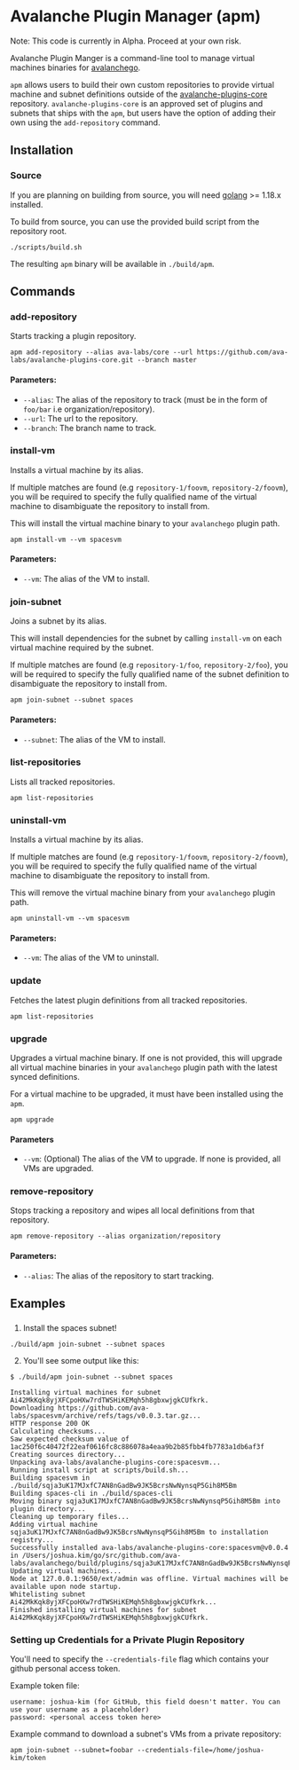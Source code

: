 # Avalanche Plugin Manager (apm)

Note: This code is currently in Alpha. Proceed at your own risk.

Avalanche Plugin Manger is a command-line tool to manage virtual machines binaries for
[avalanchego](https://github.com/ava-labs/avalanchego).

`apm` allows users to build their own custom repositories to provide virtual machine and subnet definitions outside of
the [avalanche-plugins-core](https://github.com/ava-labs/avalanche-plugins-core) repository. `avalanche-plugins-core`
is an approved set of plugins and subnets that ships with the `apm`, but users have the option of adding their own using
the `add-repository` command.

## Installation

### Source
If you are planning on building from source, you will need [golang](https://go.dev/doc/install) >= 1.18.x installed.

To build from source, you can use the provided build script from the repository root.
```
./scripts/build.sh
```
The resulting `apm` binary will be available in `./build/apm`.

## Commands

### add-repository
Starts tracking a plugin repository.

```shell
apm add-repository --alias ava-labs/core --url https://github.com/ava-labs/avalanche-plugins-core.git --branch master
```

#### Parameters:
- `--alias`: The alias of the repository to track (must be in the form of `foo/bar` i.e organization/repository).
- `--url`: The url to the repository.
- `--branch`: The branch name to track.
 
### install-vm
Installs a virtual machine by its alias. 

If multiple matches are found (e.g `repository-1/foovm`, `repository-2/foovm`), you will be required to specify the
fully qualified name of the virtual machine to disambiguate the repository to install from.

This will install the virtual machine binary to your `avalanchego` plugin path.

```shell
apm install-vm --vm spacesvm
```

#### Parameters:
- `--vm`: The alias of the VM to install.


### join-subnet
Joins a subnet by its alias.

This will install dependencies for the subnet by calling `install-vm` on each virtual machine required by the subnet.

If multiple matches are found (e.g `repository-1/foo`, `repository-2/foo`), you will be required to specify the
fully qualified name of the subnet definition to disambiguate the repository to install from.


```shell
apm join-subnet --subnet spaces
```

#### Parameters:
- `--subnet`: The alias of the VM to install.

### list-repositories
Lists all tracked repositories.

```shell
apm list-repositories
```

### uninstall-vm
Installs a virtual machine by its alias.

If multiple matches are found (e.g `repository-1/foovm`, `repository-2/foovm`), you will be required to specify the
fully qualified name of the virtual machine to disambiguate the repository to install from.

This will remove the virtual machine binary from your `avalanchego` plugin path.

```shell
apm uninstall-vm --vm spacesvm
```

#### Parameters:
- `--vm`: The alias of the VM to uninstall.

### update

Fetches the latest plugin definitions from all tracked repositories.


```shell
apm list-repositories
```

### upgrade

Upgrades a virtual machine binary. If one is not provided, this will upgrade all virtual machine binaries in your
`avalanchego` plugin path with the latest synced definitions.

For a virtual machine to be upgraded, it must have been installed using the `apm`.

```shell
apm upgrade
```

#### Parameters
- `--vm`: (Optional) The alias of the VM to upgrade. If none is provided, all VMs are upgraded.

### remove-repository
Stops tracking a repository and wipes all local definitions from that repository.

```shell
apm remove-repository --alias organization/repository
```

#### Parameters:
- `--alias`: The alias of the repository to start tracking.

## Examples

###
1. Install the spaces subnet!
```shell
./build/apm join-subnet --subnet spaces
```

2. You'll see some output like this:
```text
$ ./build/apm join-subnet --subnet spaces

Installing virtual machines for subnet Ai42MkKqk8yjXFCpoHXw7rdTWSHiKEMqh5h8gbxwjgkCUfkrk.
Downloading https://github.com/ava-labs/spacesvm/archive/refs/tags/v0.0.3.tar.gz...
HTTP response 200 OK
Calculating checksums...
Saw expected checksum value of 1ac250f6c40472f22eaf0616fc8c886078a4eaa9b2b85fbb4fb7783a1db6af3f
Creating sources directory...
Unpacking ava-labs/avalanche-plugins-core:spacesvm...
Running install script at scripts/build.sh...
Building spacesvm in ./build/sqja3uK17MJxfC7AN8nGadBw9JK5BcrsNwNynsqP5Gih8M5Bm
Building spaces-cli in ./build/spaces-cli
Moving binary sqja3uK17MJxfC7AN8nGadBw9JK5BcrsNwNynsqP5Gih8M5Bm into plugin directory...
Cleaning up temporary files...
Adding virtual machine sqja3uK17MJxfC7AN8nGadBw9JK5BcrsNwNynsqP5Gih8M5Bm to installation registry...
Successfully installed ava-labs/avalanche-plugins-core:spacesvm@v0.0.4 in /Users/joshua.kim/go/src/github.com/ava-labs/avalanchego/build/plugins/sqja3uK17MJxfC7AN8nGadBw9JK5BcrsNwNynsqP5Gih8M5Bm
Updating virtual machines...
Node at 127.0.0.1:9650/ext/admin was offline. Virtual machines will be available upon node startup.
Whitelisting subnet Ai42MkKqk8yjXFCpoHXw7rdTWSHiKEMqh5h8gbxwjgkCUfkrk...
Finished installing virtual machines for subnet Ai42MkKqk8yjXFCpoHXw7rdTWSHiKEMqh5h8gbxwjgkCUfkrk.
```

### Setting up Credentials for a Private Plugin Repository
You'll need to specify the `--credentials-file` flag which contains your github personal access token. 

Example token file:
```
username: joshua-kim (for GitHub, this field doesn't matter. You can use your username as a placeholder)
password: <personal access token here>
```

Example command to download a subnet's VMs from a private repository:
```
apm join-subnet --subnet=foobar --credentials-file=/home/joshua-kim/token
```
